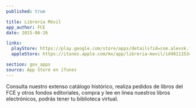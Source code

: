 ```yaml
---
published: true

title: Librería Móvil
app_author: FCE
date: 2015-06-26

links:
  playStore: https://play.google.com/store/apps/details?id=com.alevsk.fondodecultura
  appleStore: https://itunes.apple.com/mx/app/libreria-movil/id481115341?mt=8

section: gov_apps
source: App Store en iTunes
---
```


Consulta nuestro extenso catálogo histórico, realiza pedidos de libros del FCE y otros fondos editoriales, compra y lee en línea nuestros libros electrónicos, podrás tener tu biblioteca virtual.
